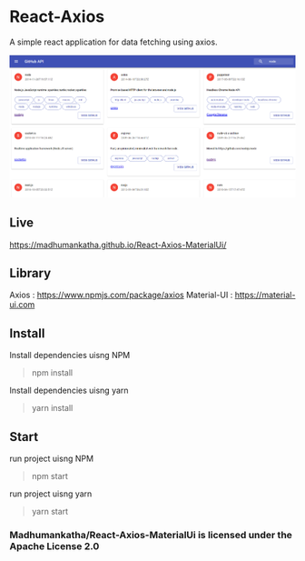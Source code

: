 # React-Axios

A simple react application for data fetching using axios.

<img src="public/github.png" />

## Live 

https://madhumankatha.github.io/React-Axios-MaterialUi/

## Library

Axios : https://www.npmjs.com/package/axios
Material-UI : https://material-ui.com

## Install

Install dependencies uisng NPM
> npm install

Install dependencies uisng yarn
> yarn install

## Start

run project uisng NPM
> npm start

run project uisng yarn
> yarn start

### Madhumankatha/React-Axios-MaterialUi is licensed under the Apache License 2.0
